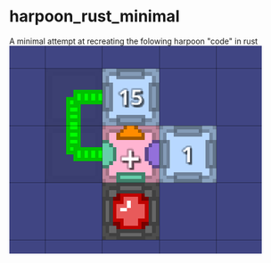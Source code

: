 # harpoon_rust_minimal
A minimal attempt at recreating the folowing harpoon "code" in rust
![ow](https://github.com/shnCanos/harpoon_rust_minimal/blob/master/example.png)
